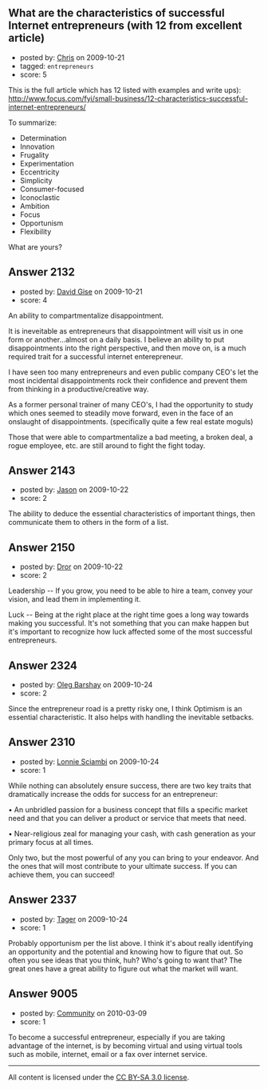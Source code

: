## What are the characteristics of successful Internet entrepreneurs (with 12 from excellent article)

- posted by: [Chris](https://stackexchange.com/users/-1/412-chris) on 2009-10-21
- tagged: `entrepreneurs`
- score: 5

This is the full article which has 12 listed with examples and write ups):
http://www.focus.com/fyi/small-business/12-characteristics-successful-internet-entrepreneurs/

To summarize:
- Determination
- Innovation
- Frugality
- Experimentation
- Eccentricity
- Simplicity
- Consumer-focused
- Iconoclastic
- Ambition
- Focus
- Opportunism
- Flexibility

What are yours?


## Answer 2132

- posted by: [David Gise](https://stackexchange.com/users/-1/808-david-gise) on 2009-10-21
- score: 4

An ability to compartmentalize disappointment. 

It is ineveitable as entrepreneurs that disappointment will visit us in one form or another...almost on a daily basis. I believe an ability to put disappointments into the right perspective, and then move on, is a much required trait for a successful internet enterepreneur.

I have seen too many entrepreneurs and even public company CEO's let the most incidental disappointments rock their confidence and prevent them from thinking in a productive/creative way.

As a former personal trainer of many CEO's, I had the opportunity to study which ones seemed to steadily move forward, even in the face of an onslaught of disappointments. (specifically quite a few real estate moguls)

Those that were able to compartmentalize a bad meeting, a broken deal, a rogue employee, etc. are still around to fight the fight today. 


 

  


## Answer 2143

- posted by: [Jason](https://stackexchange.com/users/-1/2-jason) on 2009-10-22
- score: 2

The ability to deduce the essential characteristics of important things, then communicate them to others in the form of a list.


## Answer 2150

- posted by: [Dror](https://stackexchange.com/users/-1/1057-dror) on 2009-10-22
- score: 2

Leadership -- If you grow, you need to be able to hire a team, convey your vision, and lead them in implementing it.

Luck -- Being at the right place at the right time goes a long way towards making you successful. It's not something that you can make happen but it's important to recognize how luck affected some of the most successful entrepreneurs.


## Answer 2324

- posted by: [Oleg Barshay](https://stackexchange.com/users/-1/1098-oleg-barshay) on 2009-10-24
- score: 2

Since the entrepreneur road is a pretty risky one, I think Optimism is an essential characteristic.  It also helps with handling the inevitable setbacks.


## Answer 2310

- posted by: [Lonnie Sciambi](https://stackexchange.com/users/-1/753-lonnie-sciambi) on 2009-10-24
- score: 1

While nothing can absolutely ensure success, there are two key traits that dramatically increase the odds for success for an entrepreneur:

• An unbridled passion for a business concept that fills a specific market need and that you can deliver a product or service that meets that need.  

• Near-religious zeal for managing your cash, with cash generation as your primary focus at all times.

Only two, but the most powerful of any you can bring to your endeavor.  And the ones that will most contribute to your ultimate success. If you can achieve them, you can succeed!



## Answer 2337

- posted by: [Tager](https://stackexchange.com/users/-1/1075-tager) on 2009-10-24
- score: 1

Probably opportunism per the list above. I think it's about really identifying an opportunity and the potential and knowing how to figure that out. So often you see ideas that you think, huh? Who's going to want that? The great ones have a great ability to figure out what the market will want.


## Answer 9005

- posted by: [Community](https://stackexchange.com/users/-1/-1-community) on 2010-03-09
- score: 1

To become a successful entrepreneur, especially if you are taking advantage of the internet, is by becoming virtual and using virtual tools such as mobile, internet, email or a fax over internet service.



---

All content is licensed under the [CC BY-SA 3.0 license](https://creativecommons.org/licenses/by-sa/3.0/).
